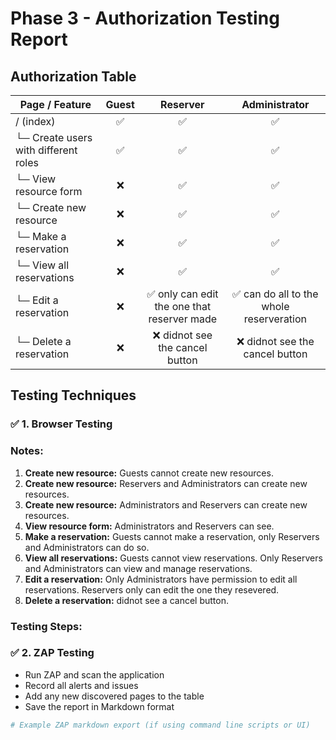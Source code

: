 # Phase 3 - Authorization Testing Report

## Authorization Table
| Page / Feature           | Guest | Reserver | Administrator |
|--------------------------|:-----:|:--------:|:-------------:|
| / (index)                | ✅    | ✅       | ✅            |
| └─ Create users with different roles    |  ✅   | ✅       | ✅            |
| └─ View resource form    | ❌    | ✅       | ✅            |
| └─ Create new resource   | ❌    | ✅       | ✅            |
| └─ Make a reservation    | ❌    | ✅       | ✅            |
| └─ View all reservations | ❌    | ✅       | ✅            |
| └─ Edit a reservation    | ❌    | ✅ only can edit the one that reserver made      | ✅  can do all to the whole reserveration     |
| └─ Delete a reservation  | ❌    | ❌ didnot see the cancel button      | ❌    didnot see the cancel button        |


## Testing Techniques

### ✅ 1. Browser Testing

### Notes:
1. **Create new resource:** Guests cannot create new resources.
2. **Create new resource:** Reservers and Administrators can create new resources.
3. **Create new resource:** Administrators and Reservers can create new resources.
4. **View resource form:** Administrators and Reservers can see.
5. **Make a reservation:** Guests cannot make a reservation, only Reservers and Administrators can do so.
6. **View all reservations:** Guests cannot view reservations. Only Reservers and Administrators can view and manage reservations.
7. **Edit a reservation:** Only Administrators have permission to edit all reservations. Reservers only can edit the one they resevered.
8. **Delete a reservation:** didnot see a cancel button.

### Testing Steps:


### ✅ 2. ZAP Testing

- Run ZAP and scan the application
- Record all alerts and issues
- Add any new discovered pages to the table
- Save the report in Markdown format

```bash
# Example ZAP markdown export (if using command line scripts or UI)
